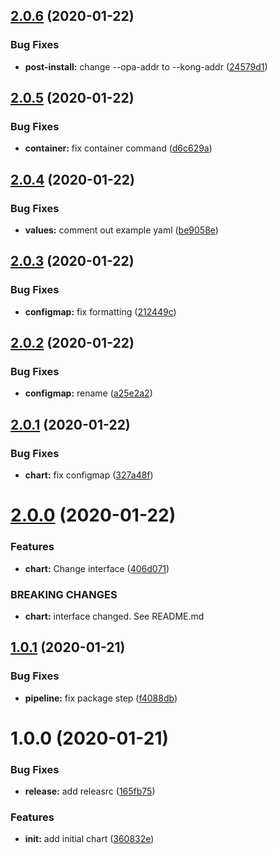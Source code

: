 ## [2.0.6](https://github.com/ninjaneers-team/deck/compare/v2.0.5...v2.0.6) (2020-01-22)


### Bug Fixes

* **post-install:** change --opa-addr to --kong-addr ([24579d1](https://github.com/ninjaneers-team/deck/commit/24579d1042f37b32f8f95769358d5bf9dd54ff90))

## [2.0.5](https://github.com/ninjaneers-team/deck/compare/v2.0.4...v2.0.5) (2020-01-22)


### Bug Fixes

* **container:** fix container command ([d6c629a](https://github.com/ninjaneers-team/deck/commit/d6c629a41b887bfd12af61f0bc9ebbe54450dbd0))

## [2.0.4](https://github.com/ninjaneers-team/deck/compare/v2.0.3...v2.0.4) (2020-01-22)


### Bug Fixes

* **values:** comment out example yaml ([be9058e](https://github.com/ninjaneers-team/deck/commit/be9058e7403b34ac3b749e27ffc119b4e67a0f4e))

## [2.0.3](https://github.com/ninjaneers-team/deck/compare/v2.0.2...v2.0.3) (2020-01-22)


### Bug Fixes

* **configmap:** fix formatting ([212449c](https://github.com/ninjaneers-team/deck/commit/212449cdd0cc9e516851ef5d87f092a794e8c6e8))

## [2.0.2](https://github.com/ninjaneers-team/deck/compare/v2.0.1...v2.0.2) (2020-01-22)


### Bug Fixes

* **configmap:** rename ([a25e2a2](https://github.com/ninjaneers-team/deck/commit/a25e2a2fdf6931768f9daaa18d27fb2b5724c46b))

## [2.0.1](https://github.com/ninjaneers-team/deck/compare/v2.0.0...v2.0.1) (2020-01-22)


### Bug Fixes

* **chart:** fix configmap ([327a48f](https://github.com/ninjaneers-team/deck/commit/327a48fead6c90e8e27d16583c3cd068ef34efee))

# [2.0.0](https://github.com/ninjaneers-team/deck/compare/v1.0.1...v2.0.0) (2020-01-22)


### Features

* **chart:** Change interface ([406d071](https://github.com/ninjaneers-team/deck/commit/406d071ce24ec447dcacbc60a673ece17ff3f240))


### BREAKING CHANGES

* **chart:** interface changed. See README.md

## [1.0.1](https://github.com/ninjaneers-team/deck/compare/v1.0.0...v1.0.1) (2020-01-21)


### Bug Fixes

* **pipeline:** fix package step ([f4088db](https://github.com/ninjaneers-team/deck/commit/f4088db6b5f4106654e22094337bb6586ad04ee1))

# 1.0.0 (2020-01-21)


### Bug Fixes

* **release:** add releasrc ([165fb75](https://github.com/ninjaneers-team/deck/commit/165fb7586acc775af487589c41fa2a0521b0aa6b))


### Features

* **init:** add initial chart ([360832e](https://github.com/ninjaneers-team/deck/commit/360832e11cbd12d3b320747dae519bd06d439e56))
